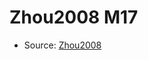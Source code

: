<a name="material" />

# Zhou2008 M17
<script type="application/ld+json">
  {
    "@context": "https://schema.org/",
    "@type": "ChemicalSubstance",
    "http://purl.org/dc/terms/conformsTo":
      {
        "@type": "CreativeWork",
        "@id": "https://bioschemas.org/profiles/ChemicalSubstance/0.4-RELEASE/"
      },
    "@id": "https://egonw.github.io/nanowiki/nanowiki229.html#material",
    "name": "Zhou2008 M17",
    "sameAs": "http://127.0.0.1/mediawiki/index.php/Special:URIResolver/Zhou2008_M17"
  }
</script>


* Source: [Zhou2008](Zhou2008.md)
